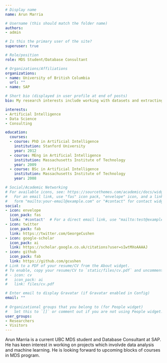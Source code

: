 ```yaml
---
# Display name
name: Arun Marria

# Username (this should match the folder name)
authors:
- admin

# Is this the primary user of the site?
superuser: true

# Role/position
role: MDS Student/Database Consultant

# Organizations/Affiliations
organizations:
- name: University of British Columbia
  url: ""
- name: SAP

# Short bio (displayed in user profile at end of posts)
bio: My research interests include working with datasets and extracting meaningful information from these datasets.

interests:
- Artificial Intelligence
- Data Science
- Consulting

education:
  courses:
  - course: PhD in Artificial Intelligence
    institution: Stanford University
    year: 2012
  - course: MEng in Artificial Intelligence
    institution: Massachusetts Institute of Technology
    year: 2009
  - course: BSc in Artificial Intelligence
    institution: Massachusetts Institute of Technology
    year: 2008

# Social/Academic Networking
# For available icons, see: https://sourcethemes.com/academic/docs/widgets/#icons
#   For an email link, use "fas" icon pack, "envelope" icon, and a link in the
#   form "mailto:your-email@example.com" or "#contact" for contact widget.
social:
- icon: envelope
  icon_pack: fas
  link: '#contact'  # For a direct email link, use "mailto:test@example.org".
- icon: twitter
  icon_pack: fab
  link: https://twitter.com/GeorgeCushen
- icon: google-scholar
  icon_pack: ai
  link: https://scholar.google.co.uk/citations?user=sIwtMXoAAAAJ
- icon: github
  icon_pack: fab
  link: https://github.com/gcushen
# Link to a PDF of your resume/CV from the About widget.
# To enable, copy your resume/CV to `static/files/cv.pdf` and uncomment the lines below.  
# - icon: cv
#   icon_pack: ai
#   link: files/cv.pdf

# Enter email to display Gravatar (if Gravatar enabled in Config)
email: ""
  
# Organizational groups that you belong to (for People widget)
#   Set this to `[]` or comment out if you are not using People widget.  
user_groups:
- Researchers
- Visitors
---
```


Arun Marria is a current UBC MDS student and Database Consultant at SAP. He has keen interest in working on projects which involvde data analysis and machine learning. He is looking forward to upcoming blocks of courses in MDS program. 
